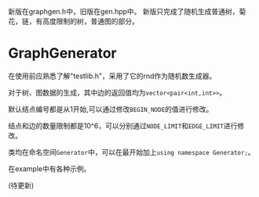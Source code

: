新版在graphgen.h中，旧版在gen.hpp中。
新版只完成了随机生成普通树，菊花，链，有高度限制的树，普通图的部分。

# GraphGenerator
在使用前应熟悉了解"testlib.h"，采用了它的rnd作为随机数生成器。

对于树、图数据的生成，其中边的返回值均为```vector<pair<int,int>>```。

默认结点编号都是从1开始,可以通过修改```BEGIN_NODE```的值进行修改。

结点和边的数量限制都是10^6，可以分别通过```NODE_LIMIT```和```EDGE_LIMIT```进行修改。

类均在命名空间```Generator```中，可以在最开始加上```using namespace Generator;```。

在example中有各种示例。

(待更新)
